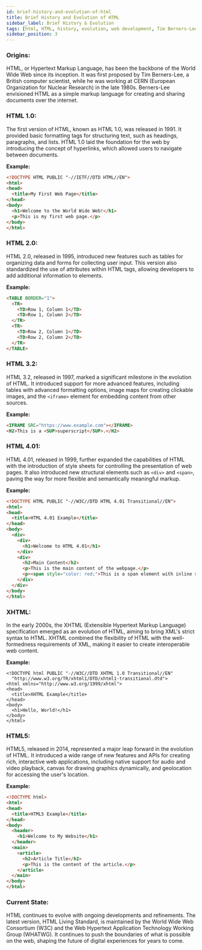 ```yaml
---
id: brief-history-and-evolution-of-html
title: Brief History and Evolution of HTML
sidebar_label: Brief History & Evolution
tags: [html, HTML, history, evolution, web development, Tim Berners-Lee, World Wide Web, HTML5, XHTML, SEO]
sidebar_position: 3
---
```



### Origins:

HTML, or Hypertext Markup Language, has been the backbone of the World Wide Web since its inception. It was first proposed by Tim Berners-Lee, a British computer scientist, while he was working at CERN (European Organization for Nuclear Research) in the late 1980s. Berners-Lee envisioned HTML as a simple markup language for creating and sharing documents over the internet.

### HTML 1.0:

The first version of HTML, known as HTML 1.0, was released in 1991. It provided basic formatting tags for structuring text, such as headings, paragraphs, and lists. HTML 1.0 laid the foundation for the web by introducing the concept of hyperlinks, which allowed users to navigate between documents.

**Example:**

```html title="index.html"
<!DOCTYPE HTML PUBLIC "-//IETF//DTD HTML//EN">
<html>
<head>
  <title>My First Web Page</title>
</head>
<body>
  <h1>Welcome to the World Wide Web!</h1>
  <p>This is my first web page.</p>
</body>
</html>
```

### HTML 2.0:

HTML 2.0, released in 1995, introduced new features such as tables for organizing data and forms for collecting user input. This version also standardized the use of attributes within HTML tags, allowing developers to add additional information to elements.

**Example:**

```html title="index.html"
<TABLE BORDER="1">
  <TR>
    <TD>Row 1, Column 1</TD>
    <TD>Row 1, Column 2</TD>
  </TR>
  <TR>
    <TD>Row 2, Column 1</TD>
    <TD>Row 2, Column 2</TD>
  </TR>
</TABLE>
```

### HTML 3.2:

HTML 3.2, released in 1997, marked a significant milestone in the evolution of HTML. It introduced support for more advanced features, including tables with advanced formatting options, image maps for creating clickable images, and the `<iframe>` element for embedding content from other sources.

**Example:**

```html title="index.html"
<IFRAME SRC="https://www.example.com"></IFRAME>
<H2>This is a <SUP>superscript</SUP>.</H2>
```

### HTML 4.01:

HTML 4.01, released in 1999, further expanded the capabilities of HTML with the introduction of style sheets for controlling the presentation of web pages. It also introduced new structural elements such as `<div>` and `<span>`, paving the way for more flexible and semantically meaningful markup.

**Example:**

```html title="index.html"
<!DOCTYPE HTML PUBLIC "-//W3C//DTD HTML 4.01 Transitional//EN">
<html>
<head>
  <title>HTML 4.01 Example</title>  
</head>
<body>
  <div>
    <div>
      <h1>Welcome to HTML 4.01</h1>
    </div>
    <div>
      <h2>Main Content</h2>
      <p>This is the main content of the webpage.</p>
      <p><span style="color: red;">This is a span element with inline styling.</span></p>
    </div>
  </div>
</body>
</html>
```

### XHTML:

In the early 2000s, the XHTML (Extensible Hypertext Markup Language) specification emerged as an evolution of HTML, aiming to bring XML's strict syntax to HTML. XHTML combined the flexibility of HTML with the well-formedness requirements of XML, making it easier to create interoperable web content.

**Example:**

```xhtml title="index.xhtml"
<!DOCTYPE html PUBLIC "-//W3C//DTD XHTML 1.0 Transitional//EN"
  "http://www.w3.org/TR/xhtml1/DTD/xhtml1-transitional.dtd">
<html xmlns="http://www.w3.org/1999/xhtml">
<head>
  <title>XHTML Example</title>
</head>
<body>
  <h1>Hello, World!</h1>
</body>
</html>
```

### HTML5:

HTML5, released in 2014, represented a major leap forward in the evolution of HTML. It introduced a wide range of new features and APIs for creating rich, interactive web applications, including native support for audio and video playback, canvas for drawing graphics dynamically, and geolocation for accessing the user's location.

**Example:**

```html title="index.html"
<!DOCTYPE html>
<html>
<head>
  <title>HTML5 Example</title>
</head>
<body>
  <header>
    <h1>Welcome to My Website</h1>
  </header>
  <main>
    <article>
      <h2>Article Title</h2>
      <p>This is the content of the article.</p>
    </article>
  </main>
</body>
</html>
```

### Current State:

HTML continues to evolve with ongoing developments and refinements. The latest version, HTML Living Standard, is maintained by the World Wide Web Consortium (W3C) and the Web Hypertext Application Technology Working Group (WHATWG). It continues to push the boundaries of what is possible on the web, shaping the future of digital experiences for years to come.

